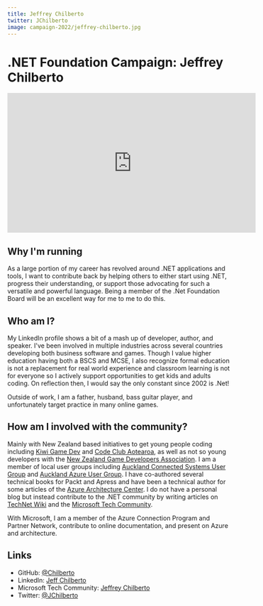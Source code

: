 ```yaml
---
title: Jeffrey Chilberto
twitter: JChilberto
image: campaign-2022/jeffrey-chilberto.jpg
---
```


# .NET Foundation Campaign: Jeffrey Chilberto

<iframe width="560" height="315" src="https://www.youtube.com/embed/V_hqFs6YUS0" title="YouTube video player" frameborder="0" allow="accelerometer; autoplay; clipboard-write; encrypted-media; gyroscope; picture-in-picture" allowfullscreen></iframe>

## Why I'm running

As a large portion of my career has revolved around .NET applications and tools, I want to contribute back by helping others to either start using .NET, progress their understanding, or support those advocating for such a versatile and powerful language. Being a member of the .Net Foundation Board will be an excellent way for me to me to do this.

## Who am I?

My LinkedIn profile shows a bit of a mash up of developer, author, and speaker. I've been involved in multiple industries across several countries developing both business software and games. Though I value higher education having both a BSCS and MCSE, I also recognize formal education is not a replacement for real world experience and classroom learning is not for everyone so I actively support opportunities to get kids and adults coding. On reflection then, I would say the only constant since 2002 is .Net! 

Outside of work, I am a father, husband, bass guitar player, and unfortunately target practice in many online games.

## How am I involved with the community?

Mainly with New Zealand based initiatives to get young people coding including [Kiwi Game Dev](https://kgd.nz) and [Code Club Aotearoa](https://codeclub.nz/), as well as not so young developers with the [New Zealand Game Developers Association](https://nzgda.com/). I am a member of local user groups including [Auckland Connected Systems User Group](https://www.meetup.com/Auckland-Connected-Systems-User-Group/) and [Auckland Azure User Group](https://www.meetup.com/Auckland-Azure-Usergroup/). 
I have co-authored several technical books for Packt and Apress and have been a technical author for some articles of the [Azure Architecture Center](https://docs.microsoft.com/en-us/azure/architecture/). I do not have a personal blog but instead contribute to the .NET community by writing articles on [TechNet Wiki](https://social.technet.microsoft.com/wiki/) and the [Microsoft Tech Community](https://techcommunity.microsoft.com/t5/user/viewprofilepage/user-id/141713).

With Microsoft, I am a member of the Azure Connection Program and Partner Network, contribute to online documentation, and present on Azure and architecture.

## Links
* GitHub: [@Chilberto](https://github.com/chilberto)
* LinkedIn: [Jeff Chilberto](https://www.linkedin.com/in/jeff-chilberto-2a89a84/)
* Microsoft Tech Community: [Jeffrey Chilberto](https://techcommunity.microsoft.com/t5/user/viewprofilepage/user-id/141713)
* Twitter: [@JChilberto](https://twitter.com/jchilberto)

